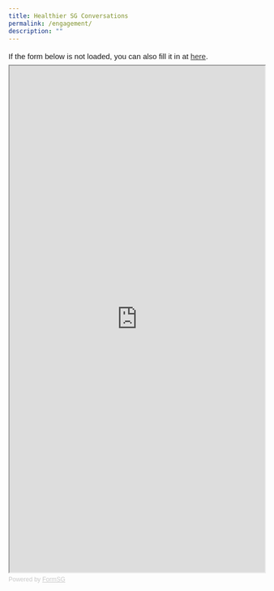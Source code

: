 ```yaml
---
title: Healthier SG Conversations
permalink: /engagement/
description: ""
---
```

<div style="font-family:Sans-Serif;font-size:15px;color:#000;opacity:0.9;padding-top:5px;padding-bottom:8px">If the form below is not loaded, you can also fill it in at <a href="https://form.gov.sg/6261f202b91a650012d3e3b5">here</a>.</div>

<!-- Change the width and height values to suit you best -->
<iframe id="iframe" src="https://form.gov.sg/6261f202b91a650012d3e3b5" style="width:100%; height:1000px"></iframe>

<div style="font-family:Sans-Serif;font-size:12px;color:#999;opacity:0.5;padding-top:5px">Powered by <a href="https://form.gov.sg" style="color: #999">FormSG</a></div>